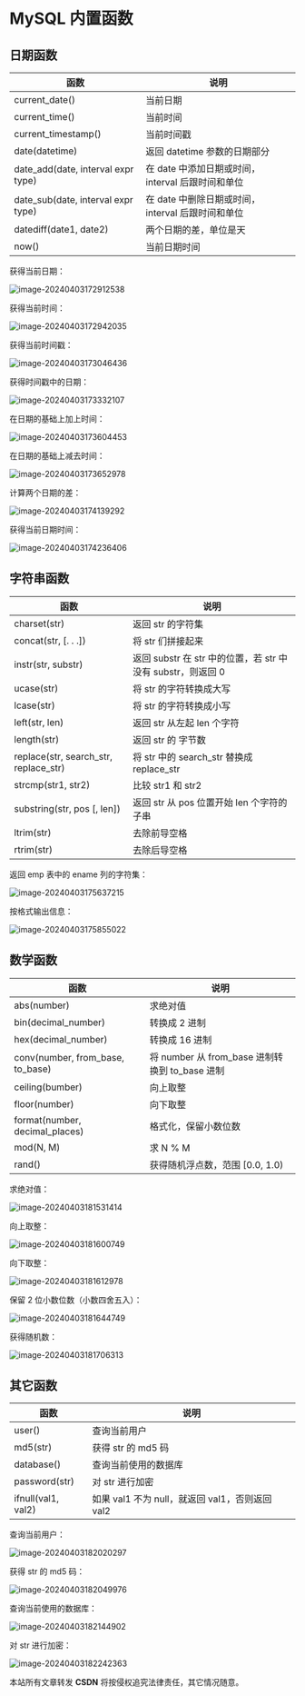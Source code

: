 # MySQL 内置函数

## 日期函数

| 函数                               | 说明                                              |
| ---------------------------------- | ------------------------------------------------- |
| current_date()                     | 当前日期                                          |
| current_time()                     | 当前时间                                          |
| current_timestamp()                | 当前时间戳                                        |
| date(datetime)                     | 返回 datetime 参数的日期部分                      |
| date_add(date, interval expr type) | 在 date 中添加日期或时间，interval 后跟时间和单位 |
| date_sub(date, interval expr type) | 在 date 中删除日期或时间，interval 后跟时间和单位 |
| datediff(date1, date2)             | 两个日期的差，单位是天                            |
| now()                              | 当前日期时间                                      |

获得当前日期：

![image-20240403172912538](https://wyn-personal-picture.oss-cn-beijing.aliyuncs.com/img/image-20240403172912538.png)

获得当前时间：

![image-20240403172942035](https://wyn-personal-picture.oss-cn-beijing.aliyuncs.com/img/image-20240403172942035.png)

获得当前时间戳：

![image-20240403173046436](https://wyn-personal-picture.oss-cn-beijing.aliyuncs.com/img/image-20240403173046436.png)

获得时间戳中的日期：

![image-20240403173332107](https://wyn-personal-picture.oss-cn-beijing.aliyuncs.com/img/image-20240403173332107.png)

在日期的基础上加上时间：

![image-20240403173604453](https://wyn-personal-picture.oss-cn-beijing.aliyuncs.com/img/image-20240403173604453.png)

在日期的基础上减去时间：

![image-20240403173652978](https://wyn-personal-picture.oss-cn-beijing.aliyuncs.com/img/image-20240403173652978.png)

计算两个日期的差：

![image-20240403174139292](https://wyn-personal-picture.oss-cn-beijing.aliyuncs.com/img/image-20240403174139292.png)

获得当前日期时间：

![image-20240403174236406](https://wyn-personal-picture.oss-cn-beijing.aliyuncs.com/img/image-20240403174236406.png)

## 字符串函数

| 函数                                  | 说明                                                        |
| ------------------------------------- | ----------------------------------------------------------- |
| charset(str)                          | 返回 str 的字符集                                           |
| concat(str, [. . .])                  | 将 str 们拼接起来                                           |
| instr(str, substr)                    | 返回 substr 在 str 中的位置，若 str 中没有 substr，则返回 0 |
| ucase(str)                            | 将 str 的字符转换成大写                                     |
| lcase(str)                            | 将 str 的字符转换成小写                                     |
| left(str, len)                        | 返回 str 从左起 len 个字符                                  |
| length(str)                           | 返回 str 的 字节数                                          |
| replace(str, search_str, replace_str) | 将 str 中的 search_str 替换成 replace_str                   |
| strcmp(str1, str2)                    | 比较 str1 和 str2                                           |
| substring(str, pos [, len])           | 返回 str 从 pos 位置开始 len 个字符的子串                   |
| ltrim(str)                            | 去除前导空格                                                |
| rtrim(str)                            | 去除后导空格                                                |

返回 emp 表中的 ename 列的字符集：

![image-20240403175637215](https://wyn-personal-picture.oss-cn-beijing.aliyuncs.com/img/image-20240403175637215.png)

按格式输出信息：

![image-20240403175855022](https://wyn-personal-picture.oss-cn-beijing.aliyuncs.com/img/image-20240403175855022.png)

## 数学函数

| 函数                             | 说明                                           |
| -------------------------------- | ---------------------------------------------- |
| abs(number)                      | 求绝对值                                       |
| bin(decimal_number)              | 转换成 2 进制                                  |
| hex(decimal_number)              | 转换成 16 进制                                 |
| conv(number, from_base, to_base) | 将 number 从 from_base 进制转换到 to_base 进制 |
| ceiling(bumber)                  | 向上取整                                       |
| floor(number)                    | 向下取整                                       |
| format(number, decimal_places)   | 格式化，保留小数位数                           |
| mod(N, M)                        | 求 N % M                                       |
| rand()                           | 获得随机浮点数，范围 [0.0, 1.0)                |

求绝对值：

![image-20240403181531414](https://wyn-personal-picture.oss-cn-beijing.aliyuncs.com/img/image-20240403181531414.png)

向上取整：

![image-20240403181600749](https://wyn-personal-picture.oss-cn-beijing.aliyuncs.com/img/image-20240403181600749.png)

向下取整：

![image-20240403181612978](https://wyn-personal-picture.oss-cn-beijing.aliyuncs.com/img/image-20240403181612978.png)

保留 2 位小数位数（小数四舍五入）：

![image-20240403181644749](https://wyn-personal-picture.oss-cn-beijing.aliyuncs.com/img/image-20240403181644749.png)

获得随机数：

![image-20240403181706313](https://wyn-personal-picture.oss-cn-beijing.aliyuncs.com/img/image-20240403181706313.png)

## 其它函数

| 函数               | 说明                                            |
| ------------------ | ----------------------------------------------- |
| user()             | 查询当前用户                                    |
| md5(str)           | 获得 str 的 md5 码                              |
| database()         | 查询当前使用的数据库                            |
| password(str)      | 对 str 进行加密                                 |
| ifnull(val1, val2) | 如果 val1 不为 null，就返回 val1，否则返回 val2 |

查询当前用户：

![image-20240403182020297](https://wyn-personal-picture.oss-cn-beijing.aliyuncs.com/img/image-20240403182020297.png)

获得 str 的 md5 码：

![image-20240403182049976](https://wyn-personal-picture.oss-cn-beijing.aliyuncs.com/img/image-20240403182049976.png)

查询当前使用的数据库：

![image-20240403182144902](https://wyn-personal-picture.oss-cn-beijing.aliyuncs.com/img/image-20240403182144902.png)

对 str 进行加密：

![image-20240403182242363](https://wyn-personal-picture.oss-cn-beijing.aliyuncs.com/img/image-20240403182242363.png)



<script src="https://giscus.app/client.js"
        data-repo="wynhelloworld/blog-comments"
        data-repo-id="R_kgDOKruZpg"
        data-category="Announcements"
        data-category-id="DIC_kwDOKruZps4Ca2L0"
        data-mapping="url"
        data-strict="0"
        data-reactions-enabled="1"
        data-emit-metadata="0"
        data-input-position="bottom"
        data-theme="preferred_color_scheme"
        data-lang="zh-CN"
        crossorigin="anonymous"
        async>
</script>

本站所有文章转发 **CSDN** 将按侵权追究法律责任，其它情况随意。
